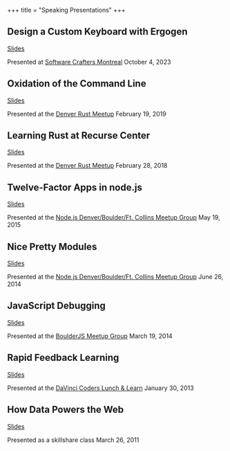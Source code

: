 +++
title = "Speaking Presentations"
+++
<article class="talk">
  <h2>Design a Custom Keyboard with Ergogen</h2>
  <a href="/ergogen/">Slides</a>
  <p>Presented at <a href="https://www.meetup.com/software-crafters-montreal/">Software Crafters Montreal</a> October 4, 2023</p>
</article>

<article class="talk">
  <h2>Oxidation of the Command Line</h2>
  <a href="/rust-cli-2019/">Slides</a>
  <p>Presented at the <a href="https://www.meetup.com/Rust-Boulder-Denver/">Denver Rust Meetup</a> February 19, 2019</p>
</article>

<article class="talk">
  <h2>Learning Rust at Recurse Center</h2>
  <a href="/rust-at-recurse/">Slides</a>
  <p>Presented at the <a href="https://www.meetup.com/Rust-Boulder-Denver/">Denver Rust Meetup</a> February 28, 2018</p>
</article>

<article class="talk">
  <h2>Twelve-Factor Apps in node.js</h2>
  <a href="/twelve-factor-nodejs">Slides</a>
  <p>Presented at the <a href="http://www.meetup.com/Node-js-Denver-Boulder/">Node.js Denver/Boulder/Ft. Collins Meetup Group</a> May 19, 2015</p>
</article>

<article class="talk">
  <h2>Nice Pretty Modules</h2>
  <a href="/npm-gold">Slides</a>
  <p>Presented at the <a href="http://www.meetup.com/Node-js-Denver-Boulder/">Node.js Denver/Boulder/Ft. Collins Meetup Group</a> June 26, 2014</p>
</article>

<article class="talk">
  <h2>JavaScript Debugging</h2>
  <a href="/js-debug">Slides</a>
  <p>Presented at the <a href="http://www.meetup.com/Boulder-JS/">BoulderJS Meetup Group</a> March 19, 2014</p>
</article>

<article class="talk">
  <h2>Rapid Feedback Learning</h2>
  <a href="/rapid-feedback">Slides</a>
  <p>Presented at the <a href="http://www.meetup.com/DaVinci-Coders/">DaVinci Coders Lunch &amp; Learn</a> January 30, 2013</p>
</article>

<article class="talk">
  <h2>How Data Powers the Web</h2>
  <a href="/web-data">Slides</a>
  <p>Presented as a skillshare class March 26, 2011</p>
</article>
